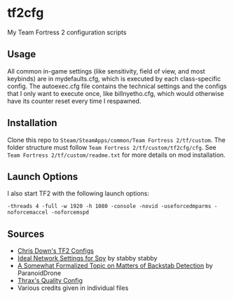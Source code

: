 tf2cfg
======

My Team Fortress 2 configuration scripts

Usage
-----

All common in-game settings (like sensitivity, field of view, and most keybinds)
are in mydefaults.cfg, which is executed by each class-specific config. The
autoexec.cfg file contains the technical settings and the configs that I only
want to execute once, like billnyetho.cfg, which would otherwise have its counter
reset every time I respawned.

Installation
------------

Clone this repo to ```Steam/SteamApps/common/Team Fortress 2/tf/custom```. The folder
structure must follow ```Team Fortress 2/tf/custom/tf2cfg/cfg```. See
```Team Fortress 2/tf/custom/readme.txt``` for more details on mod installation.

Launch Options
--------------

I also start TF2 with the following launch options:

```-threads 4 -full -w 1920 -h 1080 -console -novid -useforcedmparms -noforcemaccel -noforcemspd```

Sources
-------
- [Chris Down's TF2 Configs][chris]
- [Ideal Network Settings for Spy][stabbynet] by stabby stabby
- [A Somewhat Formalized Topic on Matters of Backstab Detection][formal] by ParanoidDrone
- [Thrax's Quality Config][thrax]
- Various credits given in individual files

[chris]: https://github.com/tf2configs/tf2configs
[stabbynet]: http://forums.steampowered.com/forums/showthread.php?t=2765833
[formal]: http://forums.steampowered.com/forums/showthread.php?t=1788631
[thrax]: http://icrontic.com/discussion/93420/max-quality-config-for-tf2
